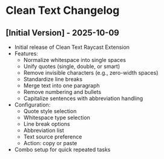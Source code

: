 # Clean Text Changelog

## [Initial Version] - 2025-10-09

- Initial release of Clean Text Raycast Extension
- Features:
	- Normalize whitespace into single spaces
	- Unify quotes (single, double, or smart)
	- Remove invisible characters (e.g., zero-width spaces)
	- Standardize line breaks
	- Merge text into one paragraph
	- Remove numbering and bullets
	- Capitalize sentences with abbreviation handling
- Configuration:
	- Quote style selection
	- Whitespace type selection
	- Line break options
	- Abbreviation list
	- Text source preference
	- Action: copy or paste
- Combo setup for quick repeated tasks

